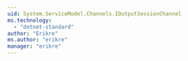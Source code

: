 ```yaml
---
uid: System.ServiceModel.Channels.IOutputSessionChannel
ms.technology: 
  - "dotnet-standard"
author: "Erikre"
ms.author: "erikre"
manager: "erikre"
---
```

